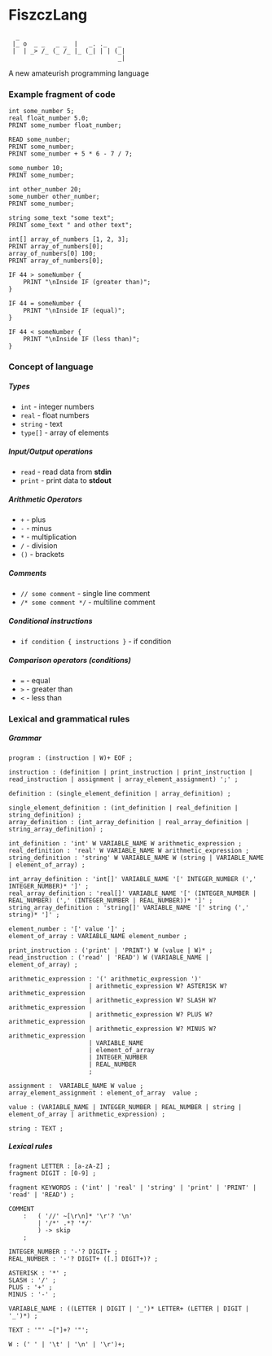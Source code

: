 # FiszczLang
```
  _
 |_ o  _ _   _ _  |   _. ._   _
 |  | _> /_ (_ /_ |_ (_| | | (_|
                              _|
```

A new amateurish programming language 

### Example fragment of code

```
int some_number 5;
real float_number 5.0;
PRINT some_number float_number;

READ some_number;
PRINT some_number;
PRINT some_number + 5 * 6 - 7 / 7;

some_number 10;
PRINT some_number;

int other_number 20;
some_number other_number;
PRINT some_number;

string some_text "some text";
PRINT some_text " and other text";

int[] array_of_numbers [1, 2, 3];
PRINT array_of_numbers[0];
array_of_numbers[0] 100;
PRINT array_of_numbers[0];

IF 44 > someNumber {
    PRINT "\nInside IF (greater than)";
}

IF 44 = someNumber {
    PRINT "\nInside IF (equal)";
}

IF 44 < someNumber {
    PRINT "\nInside IF (less than)";
}
```

### Concept of language

##### Types

- ``int`` - integer numbers
- ``real`` - float numbers
- ``string`` - text
- ``type[]`` - array of elements

##### Input/Output operations

- ``read`` - read data from **stdin**
- ``print`` - print data to **stdout**

##### Arithmetic Operators

- ``+`` - plus
- ``-`` - minus
- ``*`` - multiplication
- ``/`` - division
- ``()`` - brackets

##### Comments

- ``// some comment`` - single line comment
- ``/* some comment */`` - multiline comment

##### Conditional instructions

- ``if condition { instructions }`` - if condition

##### Comparison operators (conditions)

- ``=`` - equal
- ``>`` - greater than
- ``<`` - less than

### Lexical and grammatical rules

##### Grammar

```
program : (instruction | W)+ EOF ;

instruction : (definition | print_instruction | print_instruction | read_instruction | assignment | array_element_assignment) ';' ;

definition : (single_element_definition | array_definition) ;

single_element_definition : (int_definition | real_definition | string_definition) ;
array_definition : (int_array_definition | real_array_definition | string_array_definition) ;

int_definition : 'int' W VARIABLE_NAME W arithmetic_expression ;
real_definition : 'real' W VARIABLE_NAME W arithmetic_expression ;
string_definition : 'string' W VARIABLE_NAME W (string | VARIABLE_NAME | element_of_array) ;

int_array_definition : 'int[]' VARIABLE_NAME '[' INTEGER_NUMBER (',' INTEGER_NUMBER)* ']' ;
real_array_definition : 'real[]' VARIABLE_NAME '[' (INTEGER_NUMBER | REAL_NUMBER) (',' (INTEGER_NUMBER | REAL_NUMBER))* ']' ;
string_array_definition : 'string[]' VARIABLE_NAME '[' string (',' string)* ']' ;

element_number : '[' value ']' ;
element_of_array : VARIABLE_NAME element_number ;

print_instruction : ('print' | 'PRINT') W (value | W)* ;
read_instruction : ('read' | 'READ') W (VARIABLE_NAME | element_of_array) ;

arithmetic_expression : '(' arithmetic_expression ')'
                      | arithmetic_expression W? ASTERISK W? arithmetic_expression
                      | arithmetic_expression W? SLASH W? arithmetic_expression
                      | arithmetic_expression W? PLUS W? arithmetic_expression
                      | arithmetic_expression W? MINUS W? arithmetic_expression
                      | VARIABLE_NAME
                      | element_of_array
                      | INTEGER_NUMBER
                      | REAL_NUMBER
                      ;

assignment :  VARIABLE_NAME W value ;
array_element_assignment : element_of_array  value ;

value : (VARIABLE_NAME | INTEGER_NUMBER | REAL_NUMBER | string | element_of_array | arithmetic_expression) ;

string : TEXT ;
```

##### Lexical rules

```
fragment LETTER : [a-zA-Z] ;
fragment DIGIT : [0-9] ;

fragment KEYWORDS : ('int' | 'real' | 'string' | 'print' | 'PRINT' | 'read' | 'READ') ;

COMMENT
    :   ( '//' ~[\r\n]* '\r'? '\n'
        | '/*' .*? '*/'
        ) -> skip
    ;

INTEGER_NUMBER : '-'? DIGIT+ ;
REAL_NUMBER : '-'? DIGIT+ ([.] DIGIT+)? ;

ASTERISK : '*' ;
SLASH : '/' ;
PLUS : '+' ;
MINUS : '-' ;

VARIABLE_NAME : ((LETTER | DIGIT | '_')* LETTER+ (LETTER | DIGIT | '_')*) ;

TEXT : '"' ~["]+? '"';

W : (' ' | '\t' | '\n' | '\r')+;
````
